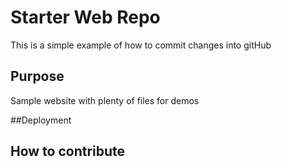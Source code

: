 # Starter Web Repo

This is a simple example of how to commit changes into gitHub 

## Purpose

Sample website with plenty of files for demos

##Deployment 

## How to contribute
